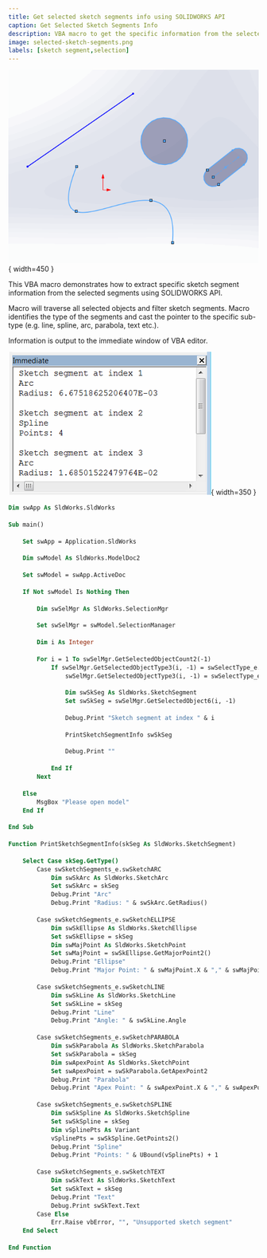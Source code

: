 ```yaml
---
title: Get selected sketch segments info using SOLIDWORKS API
caption: Get Selected Sketch Segments Info
description: VBA macro to get the specific information from the selected sketch segments (line, arc, parabola, spline etc.) using SOLIDWORKS API
image: selected-sketch-segments.png
labels: [sketch segment,selection]
---
```

![Sketch segments selected in the active sketch](selected-sketch-segments.png){ width=450 }

This VBA macro demonstrates how to extract specific sketch segment information from the selected segments using SOLIDWORKS API.

Macro will traverse all selected objects and filter sketch segments. Macro identifies the type of the segments and cast the pointer to the specific sub-type (e.g. line, spline, arc, parabola, text etc.).

Information is output to the immediate window of VBA editor.

![Sketch segments specific information is printed to Immediate window of VBA editor](printed-sketch-segments-info.png){ width=350 }

~~~ vb
Dim swApp As SldWorks.SldWorks

Sub main()

    Set swApp = Application.SldWorks
    
    Dim swModel As SldWorks.ModelDoc2
    
    Set swModel = swApp.ActiveDoc
    
    If Not swModel Is Nothing Then
    
        Dim swSelMgr As SldWorks.SelectionMgr
        
        Set swSelMgr = swModel.SelectionManager
        
        Dim i As Integer
        
        For i = 1 To swSelMgr.GetSelectedObjectCount2(-1)
            If swSelMgr.GetSelectedObjectType3(i, -1) = swSelectType_e.swSelSKETCHSEGS Or _
                swSelMgr.GetSelectedObjectType3(i, -1) = swSelectType_e.swSelEXTSKETCHSEGS Then
                
                Dim swSkSeg As SldWorks.SketchSegment
                Set swSkSeg = swSelMgr.GetSelectedObject6(i, -1)
                
                Debug.Print "Sketch segment at index " & i
                
                PrintSketchSegmentInfo swSkSeg
                
                Debug.Print ""
                
            End If
        Next
        
    Else
        MsgBox "Please open model"
    End If
    
End Sub

Function PrintSketchSegmentInfo(skSeg As SldWorks.SketchSegment)

    Select Case skSeg.GetType()
        Case swSketchSegments_e.swSketchARC
            Dim swSkArc As SldWorks.SketchArc
            Set swSkArc = skSeg
            Debug.Print "Arc"
            Debug.Print "Radius: " & swSkArc.GetRadius()
        
        Case swSketchSegments_e.swSketchELLIPSE
            Dim swSkEllipse As SldWorks.SketchEllipse
            Set swSkEllipse = skSeg
            Dim swMajPoint As SldWorks.SketchPoint
            Set swMajPoint = swSkEllipse.GetMajorPoint2()
            Debug.Print "Ellipse"
            Debug.Print "Major Point: " & swMajPoint.X & "," & swMajPoint.Y & "," & swMajPoint.Z
        
        Case swSketchSegments_e.swSketchLINE
            Dim swSkLine As SldWorks.SketchLine
            Set swSkLine = skSeg
            Debug.Print "Line"
            Debug.Print "Angle: " & swSkLine.Angle
            
        Case swSketchSegments_e.swSketchPARABOLA
            Dim swSkParabola As SldWorks.SketchParabola
            Set swSkParabola = skSeg
            Dim swApexPoint As SldWorks.SketchPoint
            Set swApexPoint = swSkParabola.GetApexPoint2
            Debug.Print "Parabola"
            Debug.Print "Apex Point: " & swApexPoint.X & "," & swApexPoint.Y & "," & swApexPoint.Z
        
        Case swSketchSegments_e.swSketchSPLINE
            Dim swSkSpline As SldWorks.SketchSpline
            Set swSkSpline = skSeg
            Dim vSplinePts As Variant
            vSplinePts = swSkSpline.GetPoints2()
            Debug.Print "Spline"
            Debug.Print "Points: " & UBound(vSplinePts) + 1
        
        Case swSketchSegments_e.swSketchTEXT
            Dim swSkText As SldWorks.SketchText
            Set swSkText = skSeg
            Debug.Print "Text"
            Debug.Print swSkText.Text
        Case Else
            Err.Raise vbError, "", "Unsupported sketch segment"
    End Select
    
End Function
~~~


